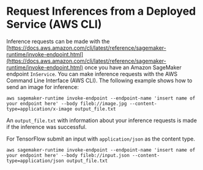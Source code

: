 # Request Inferences from a Deployed Service \(AWS CLI\)<a name="neo-requests-cli"></a>

Inference requests can be made with the [https://docs.aws.amazon.com/cli/latest/reference/sagemaker-runtime/invoke-endpoint.html](https://docs.aws.amazon.com/cli/latest/reference/sagemaker-runtime/invoke-endpoint.html) once you have an Amazon SageMaker endpoint `InService`\. You can make inference requests with the AWS Command Line Interface \(AWS CLI\)\. The following example shows how to send an image for inference: 

```
aws sagemaker-runtime invoke-endpoint --endpoint-name 'insert name of your endpoint here' --body fileb://image.jpg --content-type=application/x-image output_file.txt
```

An `output_file.txt` with information about your inference requests is made if the inference was successful\. 

 For TensorFlow submit an input with `application/json` as the content type\. 

```
aws sagemaker-runtime invoke-endpoint --endpoint-name 'insert name of your endpoint here' --body fileb://input.json --content-type=application/json output_file.txt
```